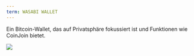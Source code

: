 ```yaml
---
term: WASABI WALLET
---
```


Ein Bitcoin-Wallet, das auf Privatsphäre fokussiert ist und Funktionen wie CoinJoin bietet.

![](../../dictionnaire/assets/48.png)